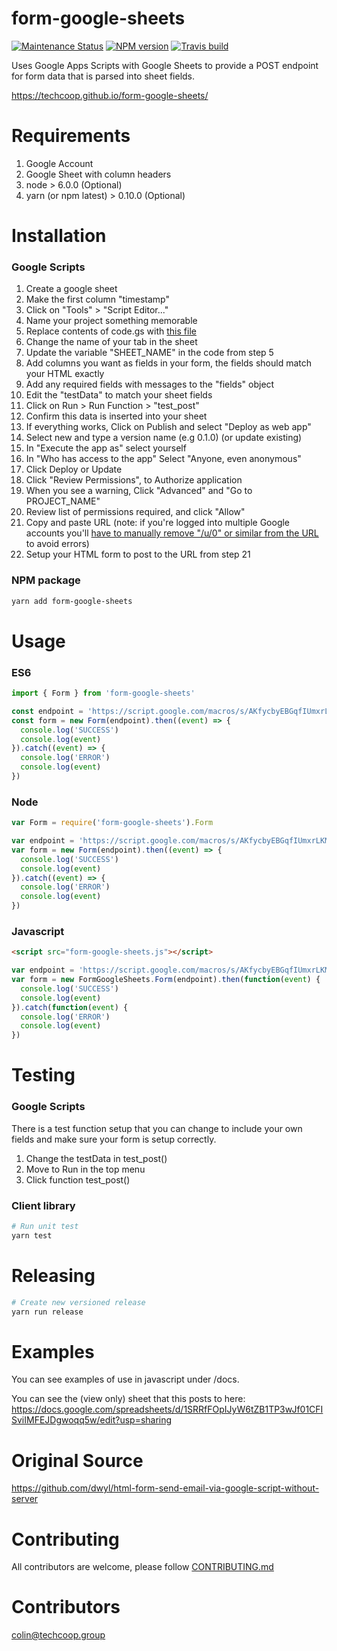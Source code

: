 # form-google-sheets
[![Maintenance Status][status-image]][status-url] [![NPM version][npm-image]][npm-url] [![Travis build][travis-image]][travis-url]

Uses Google Apps Scripts with Google Sheets to provide a POST endpoint for form 
data that is parsed into sheet fields.

https://techcoop.github.io/form-google-sheets/

# Requirements

1) Google Account
2) Google Sheet with column headers
3) node > 6.0.0 (Optional)
4) yarn (or npm latest) > 0.10.0 (Optional)

# Installation

### Google Scripts

1) Create a google sheet
2) Make the first column "timestamp"
3) Click on "Tools" > "Script Editor..."
4) Name your project something memorable
5) Replace contents of code.gs with [this file](https://github.com/techcoop/form-google-sheets/blob/master/src/GoogleScript/Code.gs)
6) Change the name of your tab in the sheet
7) Update the variable "SHEET_NAME" in the code from step 5
8) Add columns you want as fields in your form, the fields should match your HTML exactly
9) Add any required fields with messages to the "fields" object
10) Edit the "testData" to match your sheet fields
11) Click on Run > Run Function > "test_post"
12) Confirm this data is inserted into your sheet
13) If everything works, Click on Publish and select "Deploy as web app"
14) Select new and type a version name (e.g 0.1.0) (or update existing)
15) In "Execute the app as" select yourself
16) In "Who has access to the app" Select "Anyone, even anonymous"
17) Click Deploy or Update
18) Click "Review Permissions", to Authorize application
19) When you see a warning, Click "Advanced" and "Go to PROJECT_NAME"
20) Review list of  permissions required, and click "Allow"
21) Copy and paste URL (note: if you're logged into multiple Google accounts you'll [have to manually remove "/u/0" or similar from the URL](https://stackoverflow.com/a/47050007/4869657) to avoid errors)
22) Setup your HTML form to post to the URL from step 21

### NPM package

```bash
yarn add form-google-sheets
```
# Usage

### ES6
```javascript
import { Form } from 'form-google-sheets'

const endpoint = 'https://script.google.com/macros/s/AKfycbyEBGqfIUmxrLKMp_LlAlH8C_VO9vfRvtvwgjAS9lEi8Vu8xho/exec'
const form = new Form(endpoint).then((event) => {
  console.log('SUCCESS')
  console.log(event)
}).catch((event) => {
  console.log('ERROR')
  console.log(event)
})
```

### Node
```javascript
var Form = require('form-google-sheets').Form

var endpoint = 'https://script.google.com/macros/s/AKfycbyEBGqfIUmxrLKMp_LlAlH8C_VO9vfRvtvwgjAS9lEi8Vu8xho/exec'
var form = new Form(endpoint).then((event) => {
  console.log('SUCCESS')
  console.log(event)
}).catch((event) => {
  console.log('ERROR')
  console.log(event)
})
```

### Javascript
```html
<script src="form-google-sheets.js"></script>
```

```javascript
var endpoint = 'https://script.google.com/macros/s/AKfycbyEBGqfIUmxrLKMp_LlAlH8C_VO9vfRvtvwgjAS9lEi8Vu8xho/exec'
var form = new FormGoogleSheets.Form(endpoint).then(function(event) {
  console.log('SUCCESS')
  console.log(event)
}).catch(function(event) {
  console.log('ERROR')
  console.log(event)
})
```

# Testing

### Google Scripts
There is a test function setup that you can change to include your own fields and make sure your form is setup correctly.

1) Change the testData in test_post()
2) Move to Run in the top menu
3) Click function test_post()

### Client library

```bash
# Run unit test
yarn test
```

# Releasing
```bash
# Create new versioned release
yarn run release
```

# Examples

You can see examples of use in javascript under /docs.

You can see the (view only) sheet that this posts to here:
https://docs.google.com/spreadsheets/d/1SRRfFOpIJyW6tZB1TP3wJf01CFISviIMFEJDgwoqq5w/edit?usp=sharing

# Original Source
https://github.com/dwyl/html-form-send-email-via-google-script-without-server

# Contributing
All contributors are welcome, please follow [CONTRIBUTING.md](guidelines)

# Contributors
[colin@techcoop.group](admin) 

[admin]: https://github.com/colingagnon

[status-image]: https://img.shields.io/badge/status-maintained-brightgreen.svg
[status-url]: https://github.com/techcoop/form-google-sheets

[npm-image]: https://img.shields.io/npm/v/form-google-sheets.svg
[npm-url]: https://www.npmjs.com/package/form-google-sheets

[travis-image]: https://travis-ci.org/techcoop/form-google-sheets.svg?branch=master
[travis-url]: https://travis-ci.org/techcoop/form-google-sheets

[license-image]: https://img.shields.io/badge/license-MIT-blue.svg
[license-url]: https://raw.githubusercontent.com/techcoop/form-google-sheets/master/LICENSE

